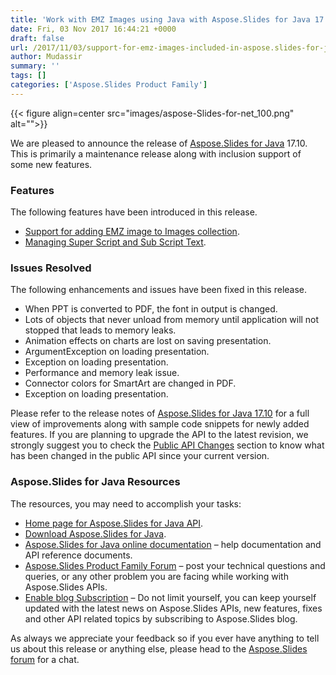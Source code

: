 ```yaml
---
title: 'Work with EMZ Images using Java with Aspose.Slides for Java 17.10'
date: Fri, 03 Nov 2017 16:44:21 +0000
draft: false
url: /2017/11/03/support-for-emz-images-included-in-aspose.slides-for-java-17.10/
author: Mudassir
summary: ''
tags: []
categories: ['Aspose.Slides Product Family']
---
```




{{< figure align=center src="images/aspose-Slides-for-net_100.png" alt="">}}


  
We are pleased to announce the release of [Aspose.Slides for Java][1] 17.10. This is primarily a maintenance release along with inclusion support of some new features.

### Features

The following features have been introduced in this release.

*   [Support for adding EMZ image to Images collection][2].
*   [Managing Super Script and Sub Script Text][3].

### Issues Resolved

The following enhancements and issues have been fixed in this release.

*   When PPT is converted to PDF, the font in output is changed.
*   Lots of objects that never unload from memory until application will not stopped that leads to memory leaks.
*   Animation effects on charts are lost on saving presentation.
*   ArgumentException on loading presentation.
*   Exception on loading presentation.
*   Performance and memory leak issue.
*   Connector colors for SmartArt are changed in PDF.
*   Exception on loading presentation.

Please refer to the release notes of [Aspose.Slides for Java 17.10][4] for a full view of improvements along with sample code snippets for newly added features. If you are planning to upgrade the API to the latest revision, we strongly suggest you to check the [Public API Changes][5] section to know what has been changed in the public API since your current version.

### Aspose.Slides for Java Resources

The resources, you may need to accomplish your tasks:

*   [Home page for Aspose.Slides for Java API][6].
*   [Download Aspose.Slides for Java][7].
*   [Aspose.Slides for Java online documentation][8] – help documentation and API reference documents.
*   [Aspose.Slides Product Family Forum][9] – post your technical questions and queries, or any other problem you are facing while working with Aspose.Slides APIs.
*   [Enable blog Subscription][10] – Do not limit yourself, you can keep yourself updated with the latest news on Aspose.Slides APIs, new features, fixes and other API related topics by subscribing to Aspose.Slides blog.

As always we appreciate your feedback so if you ever have anything to tell us about this release or anything else, please head to the [Aspose.Slides forum][11] for a chat.




[1]: https://products.aspose.com/slides/java
[2]: https://docs.aspose.com/slides/java/managing-presentation-properties/#ManagingPresentationProperties-SupportforaddingEMZimagetoImagescollection
[3]: https://docs.aspose.com/slides/java/text-formatting/#TextFormatting-ManagingSuperScriptandSubScriptText
[4]: https://docs.aspose.com/slides/java/aspose-slides-for-java-17-10-release-notes/
[5]: https://docs.aspose.com/slides/java/aspose-slides-for-java-17-10-release-notes/
[6]: https://products.aspose.com/slides/java/
[7]: https://downloads.aspose.com/slides/java
[8]: https://docs.aspose.com/slides/java/
[9]: https://forum.aspose.com/c/slides
[10]: https://blog.aspose.com/category/aspose-products/aspose-slides-product-family/
[11]: https://forum.aspose.com/c/slides




